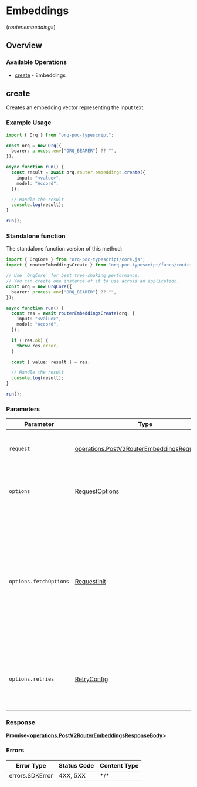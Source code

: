 # Embeddings
(*router.embeddings*)

## Overview

### Available Operations

* [create](#create) - Embeddings

## create

Creates an embedding vector representing the input text.

### Example Usage

```typescript
import { Orq } from "orq-poc-typescript";

const orq = new Orq({
  bearer: process.env["ORQ_BEARER"] ?? "",
});

async function run() {
  const result = await orq.router.embeddings.create({
    input: "<value>",
    model: "Accord",
  });

  // Handle the result
  console.log(result);
}

run();
```

### Standalone function

The standalone function version of this method:

```typescript
import { OrqCore } from "orq-poc-typescript/core.js";
import { routerEmbeddingsCreate } from "orq-poc-typescript/funcs/routerEmbeddingsCreate.js";

// Use `OrqCore` for best tree-shaking performance.
// You can create one instance of it to use across an application.
const orq = new OrqCore({
  bearer: process.env["ORQ_BEARER"] ?? "",
});

async function run() {
  const res = await routerEmbeddingsCreate(orq, {
    input: "<value>",
    model: "Accord",
  });

  if (!res.ok) {
    throw res.error;
  }

  const { value: result } = res;

  // Handle the result
  console.log(result);
}

run();
```

### Parameters

| Parameter                                                                                                                                                                      | Type                                                                                                                                                                           | Required                                                                                                                                                                       | Description                                                                                                                                                                    |
| ------------------------------------------------------------------------------------------------------------------------------------------------------------------------------ | ------------------------------------------------------------------------------------------------------------------------------------------------------------------------------ | ------------------------------------------------------------------------------------------------------------------------------------------------------------------------------ | ------------------------------------------------------------------------------------------------------------------------------------------------------------------------------ |
| `request`                                                                                                                                                                      | [operations.PostV2RouterEmbeddingsRequestBody](../../models/operations/postv2routerembeddingsrequestbody.md)                                                                   | :heavy_check_mark:                                                                                                                                                             | The request object to use for the request.                                                                                                                                     |
| `options`                                                                                                                                                                      | RequestOptions                                                                                                                                                                 | :heavy_minus_sign:                                                                                                                                                             | Used to set various options for making HTTP requests.                                                                                                                          |
| `options.fetchOptions`                                                                                                                                                         | [RequestInit](https://developer.mozilla.org/en-US/docs/Web/API/Request/Request#options)                                                                                        | :heavy_minus_sign:                                                                                                                                                             | Options that are passed to the underlying HTTP request. This can be used to inject extra headers for examples. All `Request` options, except `method` and `body`, are allowed. |
| `options.retries`                                                                                                                                                              | [RetryConfig](../../lib/utils/retryconfig.md)                                                                                                                                  | :heavy_minus_sign:                                                                                                                                                             | Enables retrying HTTP requests under certain failure conditions.                                                                                                               |

### Response

**Promise\<[operations.PostV2RouterEmbeddingsResponseBody](../../models/operations/postv2routerembeddingsresponsebody.md)\>**

### Errors

| Error Type      | Status Code     | Content Type    |
| --------------- | --------------- | --------------- |
| errors.SDKError | 4XX, 5XX        | \*/\*           |